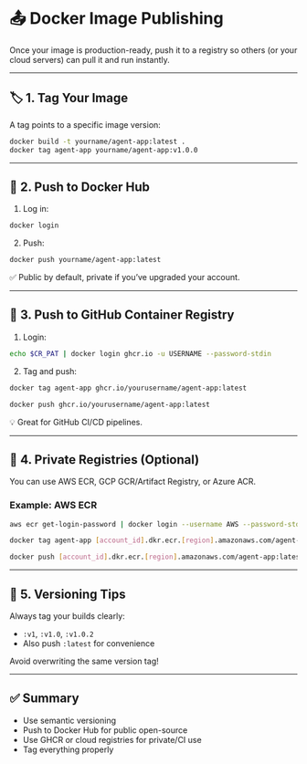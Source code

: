 # 📤 Docker Image Publishing

Once your image is production-ready, push it to a registry so others (or your cloud servers) can pull it and run instantly.

---

## 🏷️ 1. Tag Your Image

A tag points to a specific image version:

```bash
docker build -t yourname/agent-app:latest .
docker tag agent-app yourname/agent-app:v1.0.0
```

---

## 🐳 2. Push to Docker Hub

1. Log in:

```bash
docker login
```

2. Push:

```bash
docker push yourname/agent-app:latest
```

✅ Public by default, private if you’ve upgraded your account.

---

## 🏢 3. Push to GitHub Container Registry

1. Login:

```bash
echo $CR_PAT | docker login ghcr.io -u USERNAME --password-stdin
```

2. Tag and push:

```bash
docker tag agent-app ghcr.io/yourusername/agent-app:latest

docker push ghcr.io/yourusername/agent-app:latest
```

💡 Great for GitHub CI/CD pipelines.

---

## 🔐 4. Private Registries (Optional)

You can use AWS ECR, GCP GCR/Artifact Registry, or Azure ACR.

### Example: AWS ECR

```bash
aws ecr get-login-password | docker login --username AWS --password-stdin [account_id].dkr.ecr.[region].amazonaws.com

docker tag agent-app [account_id].dkr.ecr.[region].amazonaws.com/agent-app:latest

docker push [account_id].dkr.ecr.[region].amazonaws.com/agent-app:latest
```

---

## 🧪 5. Versioning Tips

Always tag your builds clearly:

* `:v1`, `:v1.0`, `:v1.0.2`
* Also push `:latest` for convenience

Avoid overwriting the same version tag!

---

## ✅ Summary

* Use semantic versioning
* Push to Docker Hub for public open-source
* Use GHCR or cloud registries for private/CI use
* Tag everything properly


